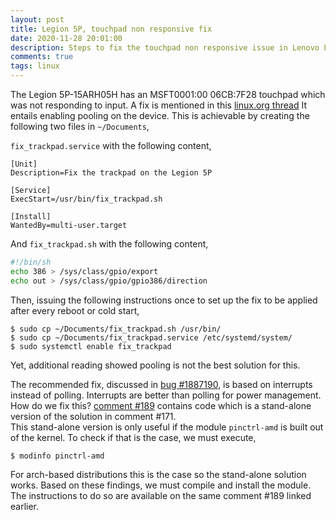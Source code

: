 ```yaml
---
layout: post
title: Legion 5P, touchpad non responsive fix
date: 2020-11-28 20:01:00
description: Steps to fix the touchpad non responsive issue in Lenovo Legion 5P
comments: true
tags: linux
---
```

The Legion 5P-15ARH05H has an MSFT0001:00 06CB:7F28 touchpad which was not
responding to input. A fix is mentioned in this [linux.org thread](https://www.linux.org/threads/lenovo-legion-5-touchpad.29536/page-2)
It entails enabling pooling on the device. This is achievable by creating the
following two files in `~/Documents`,

`fix_trackpad.service` with the following content,
```systemd
[Unit]
Description=Fix the trackpad on the Legion 5P
 
[Service]
ExecStart=/usr/bin/fix_trackpad.sh
 
[Install]
WantedBy=multi-user.target
```

And `fix_trackpad.sh` with the following content,
```bash
#!/bin/sh
echo 386 > /sys/class/gpio/export
echo out > /sys/class/gpio/gpio386/direction
```
Then, issuing the following instructions once to set up the fix to be applied after
every reboot or cold start,

```shell
$ sudo cp ~/Documents/fix_trackpad.sh /usr/bin/
$ sudo cp ~/Documents/fix_trackpad.service /etc/systemd/system/
$ sudo systemctl enable fix_trackpad
```

Yet, additional reading showed pooling is not the best solution for this.

The recommended fix, discussed in [bug #1887190](https://bugs.launchpad.net/ubuntu/+source/linux/+bug/1887190/+index?comments=all),
is based on interrupts instead of polling. Interrupts are better than polling
for power management.  
How do we fix this? [comment #189](https://bugs.launchpad.net/ubuntu/+source/linux/+bug/1887190/comments/189) 
contains code which is a stand-alone version of the solution in comment #171.  
This stand-alone version is only useful if the module `pinctrl-amd` is built
out of the kernel. To check if that is the case, we must execute,
```
$ modinfo pinctrl-amd
```
For arch-based distributions this is the case so the stand-alone solution works.
Based on these findings, we must compile and install the module.  
The instructions to do so are available on the same comment #189 linked earlier.

